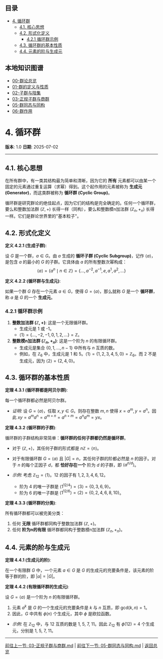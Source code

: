 <!-- 本地目录区块 -->
## 目录

- [4. 循环群](#4-循环群)
  - [4.1. 核心思想](#41-核心思想)
  - [4.2. 形式化定义](#42-形式化定义)
    - [4.2.1 循环群示例](#421-循环群示例)
  - [4.3. 循环群的基本性质](#43-循环群的基本性质)
  - [4.4. 元素的阶与生成元](#44-元素的阶与生成元)

<!-- 本地知识图谱区块 -->
## 本地知识图谱

- [00-群论总览](./00-群论总览.md)
- [01-群的定义与性质](./01-群的定义与性质.md)
- [02-子群与陪集](./02-子群与陪集.md)
- [03-正规子群与商群](./03-正规子群与商群.md)
- [05-群同态与同构](./05-群同态与同构.md)
- [06-群作用](./06-群作用.md)

# 4. 循环群

**版本**: 1.0
**日期**: 2025-07-02

---

## 4.1. 核心思想

在所有群中，有一类其结构最为简单和清晰，因为它的 **所有** 元素都可以由某一个固定的元素通过重复运算（求幂）得到。这个起作用的元素被称为 **生成元 (Generator)**，而这类群被称为 **循环群 (Cyclic Group)**。

循环群是研究群论的绝佳起点，因为它们的结构是完全确定的。任何一个循环群，要么和整数加法群 $(\mathbb{Z}, +)$ 长得一样（同构），要么和整数模n加法群 $(\mathbb{Z}_n, +_n)$ 长得一样。它们是群论世界里的"基本粒子"。

## 4.2. 形式化定义

**定义 4.2.1 (生成子群)**:

设 $G$ 是一个群，$a \in G$。由 $a$ 生成的 **循环子群 (Cyclic Subgroup)**，记作 $\langle a \rangle$，是包含 $a$ 的最小的 $G$ 的子群。它具体由 $a$ 的所有整数次幂构成：
$$
\langle a \rangle = \{ a^n \mid n \in \mathbb{Z} \} = \{ \dots, a^{-2}, a^{-1}, e, a^1, a^2, \dots \}
$$

**定义 4.2.2 (循环群与生成元)**:

如果一个群 $G$ 存在一个元素 $a \in G$，使得 $G = \langle a \rangle$，那么就称 $G$ 是一个 **循环群**，称 $a$ 是 $G$ 的一个 **生成元**。

### 4.2.1 循环群示例

1. **整数加法群 $(\mathbb{Z}, +)$**: 这是一个无限循环群。
    - 生成元是 1 或 -1。
    - $\langle 1 \rangle = \{..., -2, -1, 0, 1, 2, ...\} = \mathbb{Z}$。
2. **整数模n加法群 $(\mathbb{Z}_n, +_n)$**: 这是一个阶为 $n$ 的有限循环群。
    - 生成元是集合 $\{0, 1, ..., n-1\}$ 中所有与 $n$ 互质的数。
    - 例如，在 $\mathbb{Z}_6$ 中，生成元是 1 和 5。$\langle 1 \rangle = \{1, 2, 3, 4, 5, 0\} = \mathbb{Z}_6$。而 2 不是生成元，因为 $\langle 2 \rangle = \{2, 4, 0\}$。

## 4.3. 循环群的基本性质

**定理 4.3.1 (循环群都是阿贝尔群)**:

每一个循环群都必然是阿贝尔群。

- *证明*: 设 $G=\langle a \rangle$，任取 $x, y \in G$。则存在整数 $m, n$ 使得 $x=a^m, y=a^n$。因此 $xy = a^m a^n = a^{m+n} = a^{n+m} = a^n a^m = yx$。

**定理 4.3.2 (循环群的子群)**:

循环群的子群结构非常简单：**循环群的任何子群都仍然是循环群**。

- 对于 $(\mathbb{Z}, +)$，其任何子群的形式都是 $n\mathbb{Z} = \langle n \rangle$。
- 对于有限循环群 $G=\langle a \rangle$ 且 $|G|=n$，其任何子群的阶都必然是 $n$ 的因子。对于 $n$ 的每个正因子 $d$，都 **恰好存在一个** 阶为 $d$ 的子群，即 $\langle a^{n/d} \rangle$。

- *示例*: 考虑 $\mathbb{Z}_{12} = \langle 1 \rangle$。$12$ 的因子有 $1, 2, 3, 4, 6, 12$。
  - 阶为 4 的唯一子群是 $\langle 1^{12/4} \rangle = \langle 3 \rangle = \{0, 3, 6, 9\}$。
  - 阶为 6 的唯一子群是 $\langle 1^{12/6} \rangle = \langle 2 \rangle = \{0, 2, 4, 6, 8, 10\}$。

**定理 4.3.3 (循环群的分类)**:

所有循环群都可以被完美分类：

1. 任何 **无限** 循环群都同构于整数加法群 $(\mathbb{Z}, +)$。
2. 任何 **阶为n的有限** 循环群都同构于整数模n加法群 $(\mathbb{Z}_n, +_n)$。

## 4.4. 元素的阶与生成元

**定理 4.4.1 (生成元的阶)**:

在一个有限群 $G$ 中，一个元素 $a \in G$ 是 $G$ 的生成元的充要条件是，该元素的阶等于群的阶，即 $|a| = |G|$。

**定理 4.4.2 (有限循环群的生成元)**:

设 $G = \langle a \rangle$ 是一个阶为 $n$ 的有限循环群。

1. 元素 $a^k$ 是 $G$ 的一个生成元的充要条件是 $k$ 与 $n$ 互质，即 $\text{gcd}(k, n) = 1$。
2. 因此，$G$ 中共有 $\phi(n)$ 个生成元，其中 $\phi$ 是欧拉函数。

- *示例*: 在 $\mathbb{Z}_{12}$ 中，与 12 互质的数是 1, 5, 7, 11。因此 $\mathbb{Z}_{12}$ 有 $\phi(12)=4$ 个生成元，分别是 1, 5, 7, 11。

---
[前往上一节: 03-正规子群与商群.md](./03-正规子群与商群.md) | [前往下一节: 05-群同态与同构.md](./05-群同态与同构.md) | [返回总览](./00-群论总览.md)
